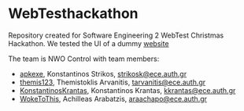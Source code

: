 # WebTesthackathon

Repository created for Software Engineering 2 WebTest Christmas Hackathon.
We tested the UI of a dummy [website](https://rahulshettyacademy.com/seleniumPractise/#/)

The team is NWO Control with team members:  
- [apkexe](https://github.com/apkexe), Konstantinos Strikos, strikosk@ece.auth.gr
- [themis123](https://github.com/themis1234), Themistoklis Arvanitis, tarvanitis@ece.auth.gr
- [KonstantinosKrantas](https://github.com/KonstantinosKrantas), Konstantinos Krantas, kkrantas@ece.auth.gr
- [WokeToThis](https://github.com/WokeToThis), Achilleas Arabatzis, araachapo@ece.auth.gr
